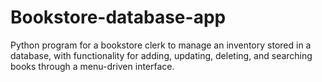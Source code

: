 # Bookstore-database-app
Python program for a bookstore clerk to manage an inventory stored in a database, with functionality for adding, updating, deleting, and searching books through a menu-driven interface.
